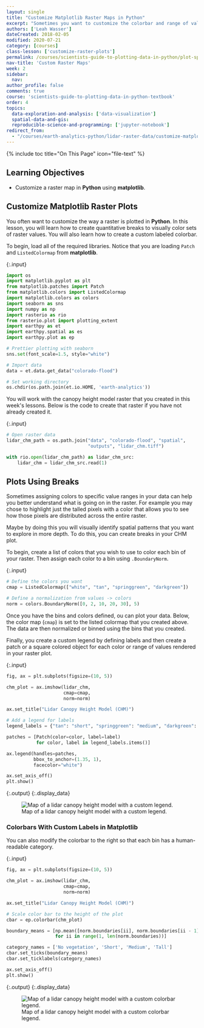 ```yaml
---
layout: single
title: "Customize Matplotlib Raster Maps in Python"
excerpt: "Sometimes you want to customize the colorbar and range of values plotted in a raster map. Learn how to create breaks to plot rasters in Python."
authors: ['Leah Wasser']
dateCreated: 2018-02-05
modified: 2020-07-21
category: [courses]
class-lesson: ['customize-raster-plots']
permalink: /courses/scientists-guide-to-plotting-data-in-python/plot-spatial-data/customize-raster-plots/customize-matplotlib-raster-maps/
nav-title: 'Custom Raster Maps'
week: 2
sidebar:
  nav:
author_profile: false
comments: true
course: 'scientists-guide-to-plotting-data-in-python-textbook'
order: 4
topics:
  data-exploration-and-analysis: ['data-visualization']
  spatial-data-and-gis:
  reproducible-science-and-programming: ['jupyter-notebook']
redirect_from:
  - "/courses/earth-analytics-python/lidar-raster-data/customize-matplotlib-raster-maps/"
---
```


{% include toc title="On This Page" icon="file-text" %}

<div class='notice--success' markdown="1">

## <i class="fa fa-graduation-cap" aria-hidden="true"></i> Learning Objectives

* Customize a raster map in **Python** using **matplotlib**.

</div>

## Customize Matplotlib Raster Plots

You often want to customize the way a raster is plotted in **Python**. In this lesson, you will learn how to create quantitative breaks to visually color sets of raster values. You will also learn how to create a custom labeled colorbar. 

To begin, load all of the required libraries. Notice that you are loading `Patch` and `ListedColormap` from **matplotlib**.

{:.input}
```python
import os
import matplotlib.pyplot as plt
from matplotlib.patches import Patch
from matplotlib.colors import ListedColormap
import matplotlib.colors as colors
import seaborn as sns
import numpy as np
import rasterio as rio
from rasterio.plot import plotting_extent
import earthpy as et
import earthpy.spatial as es
import earthpy.plot as ep

# Prettier plotting with seaborn
sns.set(font_scale=1.5, style="white")

# Import data
data = et.data.get_data("colorado-flood")

# Set working directory
os.chdir(os.path.join(et.io.HOME, 'earth-analytics'))
```

You will work with the canopy height model raster that you created in this week's lessons. Below is the code to create that raster if you have not already created it. 

{:.input}
```python
# Open raster data
lidar_chm_path = os.path.join("data", "colorado-flood", "spatial", 
                              "outputs", "lidar_chm.tiff")

with rio.open(lidar_chm_path) as lidar_chm_src:
    lidar_chm = lidar_chm_src.read(1)
```


## Plots Using Breaks

Sometimes assigning colors to specific value ranges in your data can help you 
better understand what is going on in the raster. For example you may chose to highlight 
just the talled pixels with a color that allows you to see how those pixels are distributed 
across the entire raster. 

Maybe by doing this you will visually identify spatial patterns that you want to explore in more depth. To do this, you can create breaks in your CHM plot.

To begin, create a list of colors that you wish to use to color each bin of your raster.
Then assign each color to a bin using `.BoundaryNorm`.

{:.input}
```python
# Define the colors you want
cmap = ListedColormap(["white", "tan", "springgreen", "darkgreen"])

# Define a normalization from values -> colors
norm = colors.BoundaryNorm([0, 2, 10, 20, 30], 5)
```


Once you have the bins and colors defined, ou can plot your data. 
Below, the color map (`cmap`) is set to the listed colormap that you created above. 
The data are then normalized or binned using the bins that you created.

Finally, you create a custom legend by defining labels and then create a patch or a square colored object for each color or range of values rendered in your raster plot.

{:.input}
```python
fig, ax = plt.subplots(figsize=(10, 5))

chm_plot = ax.imshow(lidar_chm,
                     cmap=cmap,
                     norm=norm)

ax.set_title("Lidar Canopy Height Model (CHM)")

# Add a legend for labels
legend_labels = {"tan": "short", "springgreen": "medium", "darkgreen": "tall"}

patches = [Patch(color=color, label=label)
           for color, label in legend_labels.items()]

ax.legend(handles=patches,
          bbox_to_anchor=(1.35, 1),
          facecolor="white")

ax.set_axis_off()
plt.show()
```

{:.output}
{:.display_data}

<figure>

<img src = "{{ site.url }}/images/courses/plot-data-in-python-textbook/02-plot-spatial-data/customize-raster-plots/2018-02-05-maps04-customize-matplotlib-colorbars-raster/2018-02-05-maps04-customize-matplotlib-colorbars-raster_10_0.png" alt = "Map of a lidar canopy height model with a custom legend.">
<figcaption>Map of a lidar canopy height model with a custom legend.</figcaption>

</figure>




### Colorbars With Custom Labels in Matplotlib
You can also modify the colorbar to the right so that each bin has a human-readable category.


{:.input}
```python
fig, ax = plt.subplots(figsize=(10, 5))

chm_plot = ax.imshow(lidar_chm,
                     cmap=cmap,
                     norm=norm)

ax.set_title("Lidar Canopy Height Model (CHM)")

# Scale color bar to the height of the plot
cbar = ep.colorbar(chm_plot)

boundary_means = [np.mean([norm.boundaries[ii], norm.boundaries[ii - 1]])
                  for ii in range(1, len(norm.boundaries))]

category_names = ['No vegetation', 'Short', 'Medium', 'Tall']
cbar.set_ticks(boundary_means)
cbar.set_ticklabels(category_names)

ax.set_axis_off()
plt.show()
```

{:.output}
{:.display_data}

<figure>

<img src = "{{ site.url }}/images/courses/plot-data-in-python-textbook/02-plot-spatial-data/customize-raster-plots/2018-02-05-maps04-customize-matplotlib-colorbars-raster/2018-02-05-maps04-customize-matplotlib-colorbars-raster_13_0.png" alt = "Map of a lidar canopy height model with a custom colorbar legend.">
<figcaption>Map of a lidar canopy height model with a custom colorbar legend.</figcaption>

</figure>



